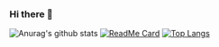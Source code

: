 ### Hi there 👋

<!--
**CaioEichembergueDeveloper/CaioEichembergueDeveloper** is a ✨ _special_ ✨ repository because its `README.md` (this file) appears on your GitHub profile.

Here are some ideas to get you started:

- 🔭 I’m currently working on ...
- 🌱 I’m currently learning ...
- 👯 I’m looking to collaborate on ...
- 🤔 I’m looking for help with ...
- 💬 Ask me about ...
- 📫 How to reach me: ...
- 😄 Pronouns: ...
- ⚡ Fun fact: ...
-->

![Anurag's github stats](https://github-readme-stats.vercel.app/api?username=CaioEichembergueDeveloper&show_icons=true&theme=dark)
[![ReadMe Card](https://github-readme-stats.vercel.app/api/pin/?username=CaioEichembergueDeveloper&repo=DotNet_SnakeGame&show_icons=true&theme=dark)](https://github.com/CaioEichembergueDeveloper/DotNet_SnakeGame)
[![Top Langs](https://github-readme-stats.vercel.app/api/top-langs/?username=CaioEichembergueDeveloper&show_icons=true&theme=dark)](https://github.com/anuraghazra/github-readme-stats)
